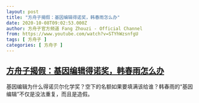 ```yaml
---
layout: post
title: "方舟子揭假：基因编辑得诺奖，韩春雨怎么办"
date: 2020-10-08T09:02:53.000Z
author: 方舟子官方频道 Fang Zhouzi - Official Channel
from: https://www.youtube.com/watch?v=STYhWzsnfgU
tags: [ 方舟子 ]
categories: [ 方舟子 ]
---
```

<!--1602147773000-->
[方舟子揭假：基因编辑得诺奖，韩春雨怎么办](https://www.youtube.com/watch?v=STYhWzsnfgU)
------

<div>
基因编辑为什么得诺贝尔化学奖？空下的名额如果要填满该给谁？韩春雨的“基因编辑”不仅是没法重复，而且是造假。
</div>
